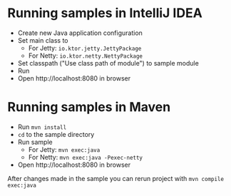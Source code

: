 # Running samples in IntelliJ IDEA

* Create new Java application configuration
* Set main class to
    * For Jetty: `io.ktor.jetty.JettyPackage`
    * For Netty: `io.ktor.netty.NettyPackage`
* Set classpath ("Use class path of module") to sample module
* Run
* Open http://localhost:8080 in browser

# Running samples in Maven
* Run `mvn install` 
* `cd` to the sample directory 
* Run sample
    * For Jetty: `mvn exec:java`
    * For Netty: `mvn exec:java -Pexec-netty`
* Open http://localhost:8080 in browser

After changes made in the sample you can rerun project with `mvn compile exec:java` 
